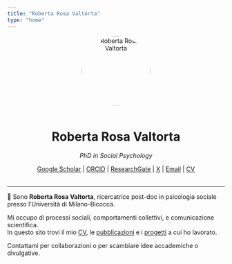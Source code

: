 ```yaml
---
title: "Roberta Rosa Valtorta"
type: "home"
---
```


<div style="text-align: center; margin-bottom: 2rem;">
  <img src="/picture.jpeg" alt="Roberta Rosa Valtorta" style="width:160px; border-radius: 50%; margin-bottom: 1rem;">
  <h1>Roberta Rosa Valtorta</h1>
  <p><em>PhD in Social Psychology</em></p>

  <!-- social icons -->
  <p>
    <a href="https://scholar.google.it/citations?user=Cxtkt6cAAAAJ&hl=en" target="_blank">Google Scholar</a> |
    <a href="https://orcid.org/0000-0003-0565-5463" target="_blank">ORCID</a> |
    <a href="https://www.researchgate.net/profile/Roberta-Valtorta" target="_blank">ResearchGate</a> |
    <a href="https://x.com/valtortaroberta" target="_blank">X</a> |
    <a href="mailto:roberta.valtorta@unimib.it">Email</a> |
    <a href="/cv-valtorta.pdf">CV</a>
  </p>
</div>

---

👋 Sono **Roberta Rosa Valtorta**, ricercatrice post-doc in psicologia sociale presso l’Università di Milano-Bicocca.

Mi occupo di processi sociali, comportamenti collettivi, e comunicazione scientifica.  
In questo sito trovi il mio [CV](cv-valtorta.pdf), le [pubblicazioni](publications/) e i [progetti](projects/) a cui ho lavorato.

Contattami per collaborazioni o per scambiare idee accademiche o divulgative.
